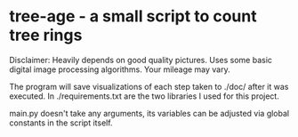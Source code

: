 # tree-age - a small script to count tree rings

Disclaimer: Heavily depends on good quality pictures. Uses some basic digital image processing algorithms. Your mileage may vary.


The program will save visualizations of each step taken to ./doc/ after it was executed. In ./requirements.txt are the two libraries I used for this project.

main.py doesn't take any arguments, its variables can be adjusted via global constants in the script itself. 
